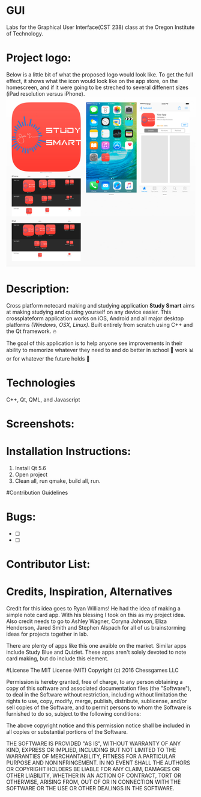 # GUI
Labs for the Graphical User Interface(CST 238) class at the Oregon Institute of Technology. 

# Project logo:
Below is a little bit of what the proposed logo would look like. To get the full effect, it shows what the icon would look like on the app store, on the homescreen, and if it were going to be streched to several diffenent sizes (iPad resolution versus iPhone). 
![alt tag](https://github.com/maurerpower12/GUI/blob/master/Study%20Smart%202.jpg)

# Description: 
Cross platform notecard making and studying application **Study Smart** aims at making studying and quizing yourself on any device easier. This crossplateform application works on iOS, Android and all major desktop platforms *(Windows, OSX, Linux)*. Built entirely from scratch using C++ and the Qt framework. :fire:

The goal of this application is to help anyone see improvements in their ability to memorize whatever they need to and do better in school :memo: work :bar_chart: or for whatever the future holds :crystal_ball:

# Technologies
C++, Qt, QML, and Javascript

# Screenshots: 


# Installation Instructions: 
1. Install Qt 5.6 
2. Open project 
3. Clean all, run qmake, build all, run. 

#Contribution Guidelines

# Bugs:
- [ ] 
- [ ] 

# Contributor List:

# Credits, Inspiration, Alternatives
Credit for this idea goes to Ryan Williams! He had the idea of making a simple note card app. With his blessing I took on this as my project idea. Also credit needs to go to Ashley Wagner, Coryna Johnson, Eliza Henderson, Jared Smith and Stephen Alspach for all of us brainstorming ideas for projects together in lab. 

There are plenty of apps like this one avaible on the market. Similar apps include Study Blue and Quizlet. These apps aren't solely devoted to note card making, but do include this element. 


#License
The MIT License (MIT)
Copyright (c) 2016 Chessgames LLC

Permission is hereby granted, free of charge, to any person obtaining a copy of this software and associated documentation files (the "Software"), to deal in the Software without restriction, including without limitation the rights to use, copy, modify, merge, publish, distribute, sublicense, and/or sell copies of the Software, and to permit persons to whom the Software is furnished to do so, subject to the following conditions:

The above copyright notice and this permission notice shall be included in all copies or substantial portions of the Software.

THE SOFTWARE IS PROVIDED "AS IS", WITHOUT WARRANTY OF ANY KIND, EXPRESS OR IMPLIED, INCLUDING BUT NOT LIMITED TO THE WARRANTIES OF MERCHANTABILITY, FITNESS FOR A PARTICULAR PURPOSE AND NONINFRINGEMENT. IN NO EVENT SHALL THE AUTHORS OR COPYRIGHT HOLDERS BE LIABLE FOR ANY CLAIM, DAMAGES OR OTHER LIABILITY, WHETHER IN AN ACTION OF CONTRACT, TORT OR OTHERWISE, ARISING FROM, OUT OF OR IN CONNECTION WITH THE SOFTWARE OR THE USE OR OTHER DEALINGS IN THE SOFTWARE.
